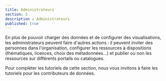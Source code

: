 ```yaml
---
title: Administrateurs
section: 3
description : Administrateurs
published: true
---
```


En plus de pouvoir charger des données et de configurer des visualisations, les administrateurs peuvent faire d'autres actions&nbsp;: il peuvent inviter des personnes dans l'organisation, configurer les ressources à dispositions (thématiques, licences, choix des métadonnées...) et publier ou non les ressources sur différents portails ou catalogues.

Pour compléter les tutoriels de cette section, nous vous invitons à faire les tutoriels pour les contributeurs de données.